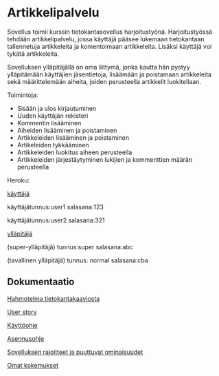 # Artikkelipalvelu

Sovellus toimii kurssin tietokantasovellus harjoitustyönä. Harjoitustyössä tehdään artikkelipalvelu, jossa käyttäjä pääsee lukemaan tietokantaan tallennetuja artikkeleita ja komentoimaan artikkeleita. Lisäksi käyttäjä voi tykätä artikkeleita.

Sovelluksen ylläpitäjällä on oma liittymä, jonka kautta hän pystyy ylläpitämään käyttäjien jäsentietoja, lisäämään ja poistamaan artikkeleita sekä määrittelemään aiheita, joiden perusteella artikkelit luokitellaan.

Toimintoja: 
- Sisään ja ulos kirjautuminen
- Uuden käyttäjän rekisteri
- Kommentin lisääminen
- Aiheiden lisääminen ja poistaminen
- Artikkeleiden lisääminen ja poistaminen
- Artikeleiden tykkääminen
- Artikkeleiden luokitus aiheen perusteella
- Artikkeleiden järjestäytyminen lukijien ja kommenttien määrän perusteella


Heroku:

[käyttäjä](https://tsoha-python-elokuvaforuumi.herokuapp.com/1/)

käyttäjätunnus:user1 salasana:123

käyttäjätunnus:user2  salasana:321

[ylläpitäjä](https://tsoha-python-elokuvaforuumi.herokuapp.com/admin/)

(super-ylläpitäjä) tunnus:super  salasana:abc

(tavallinen ylläpitäjä) tunnus: normal  salasana:cba

## Dokumentaatio

[Hahmotelma tietokantakaaviosta](https://github.com/yumoL/moviesComment/blob/master/dokumentaatio/tietokankaavio.md)

[User story](https://github.com/yumoL/moviesComment/blob/master/dokumentaatio/userStory.md)

[Käyttöohje](https://github.com/yumoL/learningProgramming/blob/master/dokumentaatio/k%C3%A4ytt%C3%B6ohje.md)

[Asennusohje](https://github.com/yumoL/learningProgramming/blob/master/dokumentaatio/asennusohje.md)

[Sovelluksen rajoitteet ja puuttuvat ominaisuudet](https://github.com/yumoL/learningProgramming/blob/master/dokumentaatio/rajoitteet.md)

[Omat kokemukset](https://github.com/yumoL/learningProgramming/blob/master/dokumentaatio/omat%20kokemukset.md)



